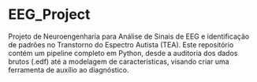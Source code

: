 # EEG_Project
Projeto de Neuroengenharia para Análise de Sinais de EEG e identificação de padrões no Transtorno do Espectro Autista (TEA). Este repositório contém um pipeline completo em Python, desde a auditoria dos dados brutos (.edf) até a modelagem de características, visando criar uma ferramenta de auxílio ao diagnóstico.
